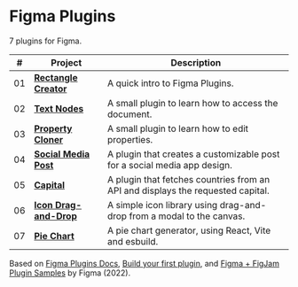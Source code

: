 # Figma Plugins

7 plugins for Figma.

| #   | Project                                         | Description                                                                     |
| --- | ----------------------------------------------- | ------------------------------------------------------------------------------- |
| 01  | [**Rectangle Creator**](01-rectangle-creator)   | A quick intro to Figma Plugins.                                                 |
| 02  | [**Text Nodes**](02-text-nodes)                 | A small plugin to learn how to access the document.                             |
| 03  | [**Property Cloner**](03-property-cloner)       | A small plugin to learn how to edit properties.                                 |
| 04  | [**Social Media Post**](04-social-media-post)   | A plugin that creates a customizable post for a social media app design.        |
| 05  | [**Capital**](05-capital)                       | A plugin that fetches countries from an API and displays the requested capital. |
| 06  | [**Icon Drag-and-Drop**](06-icon-drag-and-drop) | A simple icon library using drag-and-drop from a modal to the canvas.           |
| 07  | [**Pie Chart**](07-pie-chart)                   | A pie chart generator, using React, Vite and esbuild.                           |

Based on [Figma Plugins Docs](https://www.figma.com/plugin-docs/), [Build your first plugin](https://www.youtube.com/playlist?list=PLXDU_eVOJTx5YBAszyuOTyxlgIxkQVyii), and [Figma + FigJam Plugin Samples](https://github.com/figma/plugin-samples) by Figma (2022).
